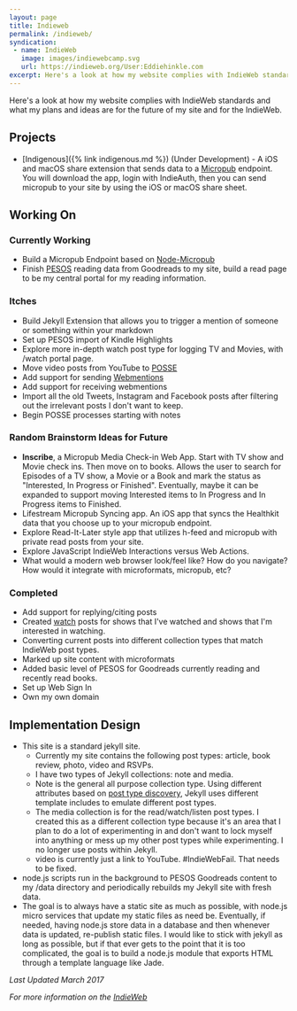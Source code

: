 ```yaml
---
layout: page
title: Indieweb
permalink: /indieweb/
syndication:
 - name: IndieWeb
   image: images/indiewebcamp.svg
   url: https://indieweb.org/User:Eddiehinkle.com
excerpt: Here's a look at how my website complies with IndieWeb standards and what my plans and ideas are for the future of my site and for the IndieWeb.
---
```

Here's a look at how my website complies with IndieWeb standards and what my plans and ideas are for the future of my site and for the IndieWeb.

## Projects
* [Indigenous]({% link indigenous.md %}) (Under Development) - A iOS and macOS share extension that sends data to a [Micropub](https://indieweb.org/micropub) endpoint. You will download the app, login with IndieAuth, then you can send micropub to your site by using the iOS or macOS share sheet.

## Working On

### Currently Working
* Build a Micropub Endpoint based on [Node-Micropub](https://github.com/voxpelli/node-micropub-express)
* Finish [PESOS](https://indieweb.org/PESOS) reading data from Goodreads to my site, build a read page to be my central portal for my reading information.

### Itches
* Build Jekyll Extension that allows you to trigger a mention of someone or something within your markdown
* Set up PESOS import of Kindle Highlights
* Explore more in-depth watch post type for logging TV and Movies, with /watch portal page.
* Move video posts from YouTube to [POSSE](https://indieweb.org/POSSE)
* Add support for sending [Webmentions](https://indieweb.org/webmention)
* Add support for receiving webmentions
* Import all the old Tweets, Instagram and Facebook posts after filtering out the irrelevant posts I don't want to keep.
* Begin POSSE processes starting with notes

### Random Brainstorm Ideas for Future
* **Inscribe**, a Micropub Media Check-in Web App. Start with TV show and Movie check ins. Then move on to books. Allows the user to  search for Episodes of a TV show, a Movie or a Book and mark the status as "Interested, In Progress or Finished". Eventually, maybe it can be expanded to support moving Interested items to In Progress and In Progress items to Finished.
* Lifestream Micropub Syncing app. An iOS app that syncs the Healthkit data that you choose up to your micropub endpoint.
* Explore Read-It-Later style app that utilizes h-feed and micropub with private read posts from your site.
* Explore JavaScript IndieWeb Interactions versus Web Actions.
* What would a modern web browser look/feel like? How do you navigate? How would it integrate with microformats, micropub, etc?

### Completed
* Add support for replying/citing posts
* Created [watch](https://indieweb.org/watch) posts for shows that I've watched and shows that I'm interested in watching.
* Converting current posts into different collection types that match IndieWeb post types.
* Marked up site content with microformats
* Added basic level of PESOS for Goodreads currently reading and recently read books.
* Set up Web Sign In
* Own my own domain

## Implementation Design
* This site is a standard jekyll site.
	* Currently my site contains the following post types: article, book review, photo, video and RSVPs.
	* I have two types of Jekyll collections: note and media.
    * Note is the general all purpose collection type. Using different attributes based on [post type discovery](https://indieweb.org/post-type-discovery), Jekyll uses different template includes to emulate different post types.
    * The media collection is for the read/watch/listen post types. I created this as a different collection type because it's an area that I plan to do a lot of experimenting in and don't want to lock myself into anything or mess up my other post types while experimenting. I no longer use posts within Jekyll.
  * video is currently just a link to YouTube. #IndieWebFail. That needs to be fixed.
* node.js scripts run in the background to PESOS Goodreads content to my /data directory and periodically rebuilds my Jekyll site with fresh data.
* The goal is to always have a static site as much as possible, with node.js micro services that update my static files as need be. Eventually, if needed, having node.js store data in a database and then whenever data is updated, re-publish static files. I would like to stick with jekyll as long as possible, but if that ever gets to the point that it is too complicated, the goal is to build a node.js module that exports HTML through a template language like Jade.

_Last Updated March 2017_

_For more information on the [IndieWeb](https://indieweb.org)_